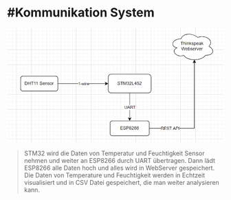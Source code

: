 #Kommunikation System
=========================

![ArchitekturSys](https://github.com/viettran295/KommunikationSys/blob/main/Architektur.png)

> STM32 wird die Daten von Temperatur und Feuchtigkeit Sensor nehmen und weiter an ESP8266 durch UART übertragen. Dann lädt ESP8266 alle Daten hoch und alles wird in WebServer gespeichert. Die Daten von Temperature und Feuchtigkeit werden in Echtzeit visualisiert und in CSV Datei gespeichert, die man weiter analysieren kann. 
